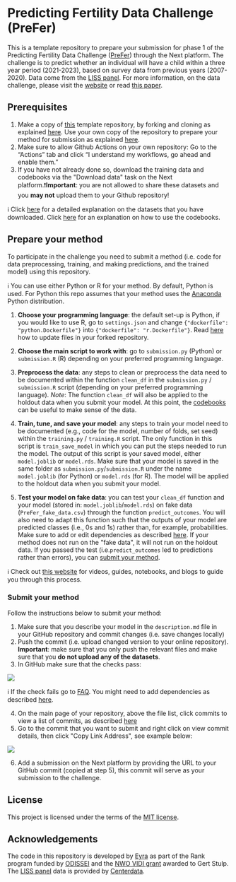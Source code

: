 # Predicting Fertility Data Challenge (PreFer)

This is a template repository to prepare your submission for phase 1 of the Predicting Fertility Data Challenge ([PreFer](https://preferdatachallenge.nl)) through the Next platform. The challenge is to predict whether an individual will have a child within a three year period (2021-2023), based on survey data from previous years (2007-2020). Data come from the [LISS panel](https://www.centerdata.nl/en/liss-panel). For more information, on the data challenge, please visit the [website](https://preferdatachallenge.nl) or read [this paper](https://arxiv.org/abs/2402.00705).

## Prerequisites

1. Make a copy of [this](https://github.com/eyra/fertility-prediction-challenge) template repository, by forking and cloning as explained [here](https://github.com/eyra/fertility-prediction-challenge/wiki#how-to-fork-and-clone-this-repository). Use your own copy of the repository to prepare your method for submission as explained [here](https://github.com/eyra/fertility-prediction-challenge/tree/master#prepare-your-method).
2. Make sure to allow Github Actions on your own repository: Go to the “Actions” tab and click “I understand my workflows, go ahead and enable them.”
3. If you have not already done so, download the training data and codebooks via the "Download data" task on the Next platform.❗️**Important**: you are not allowed to share these datasets and you **may not** upload them to your Github repository!

ℹ️ Click [here](https://preferdatachallenge.nl/posts/posts/2024-03-20-prefer-datasets.html) for a detailed explanation on the datasets that you have downloaded. Click [here](https://preferdatachallenge.nl/posts/posts/2024-03-21-prefer-codebooks.html) for an explanation on how to use the codebooks. 

## Prepare your method

To participate in the challenge you need to submit a method (i.e. code for data preprocessing, training, and making predictions, and the trained model) using this repository. 

ℹ️ You can use either Python or R for your method. By default, Python is used. For Python this repo assumes that your method uses the [Anaconda](https://docs.conda.io/projects/conda/en/stable/user-guide/install/index.html) Python distribution.

1. **Choose your programming language**: the default set-up is Python, if you would like to use R, go to ```settings.json``` and change ```{"dockerfile": "python.Dockerfile"}``` into ```{"dockerfile": "r.Dockerfile"}```. Read [here](https://github.com/eyra/fertility-prediction-challenge/wiki#how-to-update-files-in-your-forked-repository) how to update files in your forked repository. 

2. **Choose the main script to work with**: go to ```submission.py``` (Python) or ```submission.R``` (R) depending on your preferred programming language. 

3. **Preprocess the data**: any steps to clean or preprocess the data need to be documented within the function ```clean_df``` in the `submission.py` / `submission.R` script (depending on your preferred programming language). *Note*: The function ```clean_df``` will also be applied to the holdout data when you submit your model. At this point, the [codebooks](https://preferdatachallenge.nl/posts/posts/2024-03-21-prefer-codebooks.html) can be useful to make sense of the data.

4. **Train, tune, and save your model**: any steps to train your model need to be documented (e.g., code for the model, number of folds, set seed) within the  `training.py` / `training.R` script. The only function in this script is `train_save_model` in which you can put the steps needed to run the model. The output of this script is your saved model, either ```model.joblib``` or  ```model.rds```. Make sure that your model is saved in the same folder as `submission.py`/`submission.R` under the name `model.joblib` (for Python) or `model.rds` (for R). The model will be applied to the holdout data when you submit your model. 

5. **Test your model on fake data**: you can test your ```clean_df``` function and your model (stored in:  ```model.joblib```/```model.rds```) on fake data (`PreFer_fake_data.csv`) through the function ```predict_outcomes```. You will also need to adapt this function such that the outputs of your model are predicted classes (i.e., 0s and 1s) rather than, for example, probabilities. Make sure to add or edit dependencies as described [here](https://github.com/eyra/fertility-prediction-challenge/wiki#how-to-add-or-edit-dependencies-librariespackages). If your method does not run on the "fake data", it will not run on the holdout data. If you passed the test (i.e.```predict_outcomes``` led to predictions rather than errors), you can [submit your method](https://github.com/eyra/fertility-prediction-challenge/tree/master#submit-your-method). 
  
ℹ️ Check out [this website](https://preferdatachallenge/posts) for videos, guides, notebooks, and blogs to guide you through this process. 

### Submit your method

Follow the instructions below to submit your method:

1. Make sure that you describe your model in the `description.md` file in your GitHub repository and commit changes (i.e. save changes locally)
2. Push the commit (i.e. upload changed version to your online repository). **Important**: make sure that you only push the relevant files and make sure that you **do not upload any of the datasets**. 
3. In GitHub make sure that the checks pass:

![](https://github.com/eyra/fertility-prediction-challenge/blob/master/images/Checks%20passed.png)

ℹ️ If the check fails go to [FAQ](https://github.com/eyra/fertility-prediction-challenge/wiki#frequently-asked-questions). You might need to add dependencies as described [here](https://github.com/eyra/fertility-prediction-challenge/wiki#how-to-add-or-edit-dependencies-librariespackages).

4. On the main page of your repository, above the file list, click commits to view a list of commits, as described [here](https://docs.github.com/en/pull-requests/committing-changes-to-your-project/creating-and-editing-commits/about-commits#about-commit-branches-and-tag-labels)
5. Go to the commit that you want to submit and right click on view commit details, then click "Copy Link Address", see example below:

![](https://github.com/eyra/fertility-prediction-challenge/blob/master/images/Copy%20link%20to%20commit.png)

6. Add a submission on the Next platform by providing the URL to your GitHub commit (copied at step 5), this commit will serve as your submission to the challenge.

## License

This project is licensed under the terms of the [MIT license](https://github.com/eyra/fertility-prediction-challenge/blob/master/LICENSE).

## Acknowledgements

The code in this repository is developed by [Eyra](https://eyra.co/) as part of the Rank program funded by [ODISSEI](https://odissei-data.nl/en/) and the [NWO VIDI grant](https://www.rug.nl/gmw/news/210714-vidi-gert-stulp?lang=en) awarded to Gert Stulp. The [LISS panel](https://www.centerdata.nl/en/liss-panel) data is provided by [Centerdata](https://www.centerdata.nl/).
